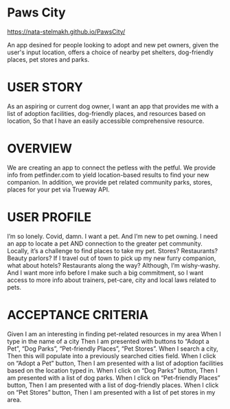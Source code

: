 # Paws City

https://nata-stelmakh.github.io/PawsCity/

An app desined for people looking to adopt and new pet owners, given the user's input location, offers a choice of nearby pet shelters, dog-friendly places, pet stores and parks.

# USER STORY

As an aspiring or current dog owner,
I want an app that provides me with a list of adoption facilities, dog-friendly places, and resources based on location,
So that I have an easily accessible comprehensive resource.

# OVERVIEW

We are creating an app to connect the petless with the petful. We provide info from petfinder.com to yield location-based results to find your new companion. In addition, we provide pet related community parks, stores, places for your pet via Trueway API.

# USER PROFILE

I’m so lonely. Covid, damn. I want a pet. And I’m new to pet owning. I need an app to locate a pet AND connection to the greater pet community.
Locally, it’s a challenge to find places to take my pet. Stores? Restaurants? Beauty parlors?
If I travel out of town to pick up my new furry companion, what about hotels? Restaurants along the way?
Although, I’m wishy-washy. And I want more info before I make such a big commitment, so I want access to more info about trainers, pet-care, city and local laws related to pets.

# ACCEPTANCE CRITERIA

Given I am an interesting in finding pet-related resources in my area
When I type in the name of a city
Then I am presented with buttons to “Adopt a Pet”, “Dog Parks”, “Pet-friendly Places”, “Pet Stores”.
When I search a city,
Then this will populate into a previously searched cities field.
When I click on “Adopt a Pet” button,
Then I am presented with a list of adoption facilities based on the location typed in.
When I click on “Dog Parks” button,
Then I am presented with a list of dog parks.
When I click on “Pet-friendly Places” button,
Then I am presented with a list of dog-friendly places.
When I click on “Pet Stores” button,
Then I am presented with a list of pet stores in my area.
